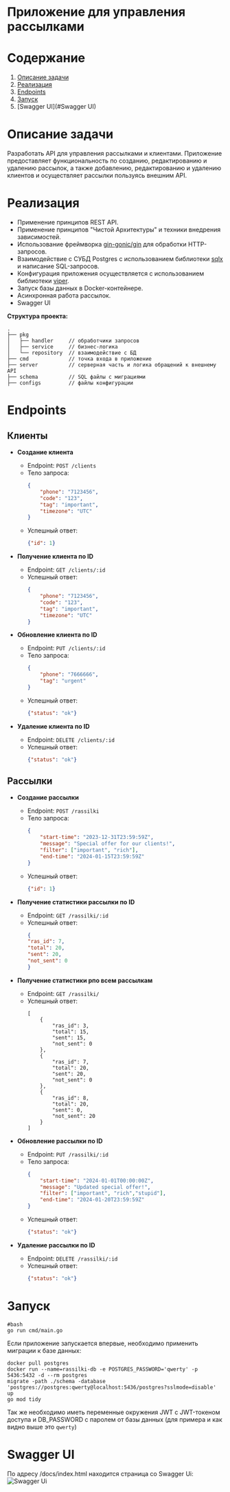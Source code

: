 # Приложение для управления рассылками

<!-- ToC start -->
# Содержание

1. [Описание задачи](#Описание-задачи)
2. [Реализация](#Реализация)
3. [Endpoints](#Endpoints)
4. [Запуск](#Запуск)
5. [Swagger UI](#Swagger UI)
<!-- ToC end -->

# Описание задачи

Разработать API для управления рассылками и клиентами. Приложение предоставляет функциональность по созданию, редактированию и удалению рассылок, а также добавлению, редактированию и удалению клиентов и осуществляет рассылки пользуясь внешним API.

# Реализация

- Применение принципов REST API.
- Применение принципов "Чистой Архитектуры" и техники внедрения зависимостей.
- Использование фреймворка [gin-gonic/gin](https://github.com/gin-gonic/gin) для обработки HTTP-запросов.
- Взаимодействие с СУБД Postgres с использованием библиотеки [sqlx](https://github.com/jmoiron/sqlx) и написание SQL-запросов.
- Конфигурация приложения осуществляется с использованием библиотеки [viper](https://github.com/spf13/viper).
- Запуск базы данных в Docker-контейнере.
- Асинхронная работа рассылок.
- Swagger UI

**Структура проекта:**

```
.
├── pkg
│   ├── handler     // обработчики запросов
│   ├── service     // бизнес-логика
│   └── repository  // взаимодействие с БД
├── cmd             // точка входа в приложение
├── server          // серверная часть и логика обращений к внешнему API
├── schema          // SQL файлы с миграциями
├── configs         // файлы конфигурации
```


# Endpoints

## Клиенты

- **Создание клиента**
  - Endpoint: `POST /clients`
  - Тело запроса:
    ```json
    {
        "phone": "7123456",
        "code": "123",
        "tag": "important",
        "timezone": "UTC"
    }
    ```
  - Успешный ответ:
    ```json
    {"id": 1}
    ```

- **Получение клиента по ID**
  - Endpoint: `GET /clients/:id`
  - Успешный ответ:
    ```json
    {
        "phone": "7123456",
        "code": "123",
        "tag": "important",
        "timezone": "UTC"
    }
    ```

- **Обновление клиента по ID**
  - Endpoint: `PUT /clients/:id`
  - Тело запроса:
    ```json
    {
        "phone": "7666666",
        "tag": "urgent"
    }
    ```
  - Успешный ответ:
    ```json
    {"status": "ok"}
    ```

- **Удаление клиента по ID**
  - Endpoint: `DELETE /clients/:id`
  - Успешный ответ:
    ```json
    {"status": "ok"}
    ```

## Рассылки

- **Создание рассылки**
  - Endpoint: `POST /rassilki`
  - Тело запроса:
    ```json
    {
        "start-time": "2023-12-31T23:59:59Z",
        "message": "Special offer for our clients!",
        "filter": ["important", "rich"],
        "end-time": "2024-01-15T23:59:59Z"
    }
    ```
  - Успешный ответ:
    ```json
    {"id": 1}
    ```

- **Получение статистики рассылки по ID**
  - Endpoint: `GET /rassilki/:id`
  - Успешный ответ:
    ```json
    {
    "ras_id": 7,
    "total": 20,
    "sent": 20,
    "not_sent": 0
    }
    ```

- **Получение статистики рпо всем рассылкам**
  - Endpoint: `GET /rassilki/`
  - Успешный ответ:
    ```
    [
        {
            "ras_id": 3,
            "total": 15,
            "sent": 15,
            "not_sent": 0
        },
        {
            "ras_id": 7,
            "total": 20,
            "sent": 20,
            "not_sent": 0
        },
        {
            "ras_id": 8,
            "total": 20,
            "sent": 0,
            "not_sent": 20
        }
    ]
    ```

- **Обновление рассылки по ID**
  - Endpoint: `PUT /rassilki/:id`
  - Тело запроса:
    ```json
    {
        "start-time": "2024-01-01T00:00:00Z",
        "message": "Updated special offer!",
        "filter": ["important", "rich","stupid"],
        "end-time": "2024-01-20T23:59:59Z"
    }
    ```
  - Успешный ответ:
    ```json
    {"status": "ok"}
    ```

- **Удаление рассылки по ID**
  - Endpoint: `DELETE /rassilki/:id`
  - Успешный ответ:
    ```json
    {"status": "ok"}
    ```

# Запуск

```
#bash
go run cmd/main.go

```

Если приложение запускается впервые, необходимо применить миграции к базе данных:

```
docker pull postgres
docker run --name=rassilki-db -e POSTGRES_PASSWORD='qwerty' -p 5436:5432 -d --rm postgres
migrate -path ./schema -database 'postgres://postgres:qwerty@localhost:5436/postgres?sslmode=disable' up
go mod tidy

```
Так же необходимо иметь переменные окружения JWT с JWT-токеном доступа и DB_PASSWORD с паролем от базы данных (для примера и как видно выше это `qwerty`)

# Swagger UI

По адресу /docs/index.html находится страница со Swagger Ui:
![Swagger Ui](./docs/swagger.png)
